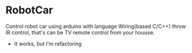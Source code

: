 RobotCar
========

Control robot car using arduino with language Wiring(based C/C++) throw IR control, that's can be TV remote control from your houuse.

* It works, but I'm refactoring 	



